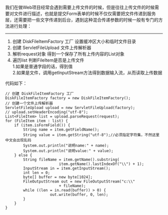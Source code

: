我们在做Web项目经常会遇到需要上传文件的时候，但是往往上传文件的时候需要对文件进行描述，也就是提交Form表单的时候不仅仅需要把文件传递到服务层，还需要把一些文字传递到后台，遇到这种混合传递参数的时候一般有专门的方法进行处理：

----------

1.  创建 DiskFileItemFactory 工厂 设置缓冲区大小和临时文件目录
2.  创建 ServletFileUpload 文件上传解析器 
3.  解析request对象 得到一个保存了所有上传内容的List对象
4.  遍历list 判断FileItem是否是上传文件  
      1.如果是普通字段的话，得到值  
      2.如果是文件，调用getInputStream方法得到数据输入流，从而读取上传数据

代码如下：  

    // 创建 DiskFileItemFactory 工厂
    DiskFileItemFactory factory = new DiskFileItemFactory();
	// 创建一个文件上传解析器
    ServletFileUpload upload = new ServletFileUpload(factory);
	// upload.setHeaderEncoding("utf-8");
	List<FileItem> list = upload.parseRequest(request);
	for (FileItem item : list) {
		if (item.isFormField()) {
			String name = item.getFieldName();
			String value = item.getString("utf-8");//必须指定字符集，不然这里中文会出现乱码
			System.out.println("说明name:" + name);
			System.out.println("说明value:" + value);
		} else {
			String fileName = item.getName().substring(
							item.getName().lastIndexOf("\\") + 1);
			InputStream in = item.getInputStream();
			int len = 0;
			byte[] buffer = new byte[1024];
			FileOutputStream out = new FileOutputStream("c:\\"
							+ fileName);
			while ((len = in.read(buffer)) > 0) {
						out.write(buffer, 0, len);
			}
		}
	}